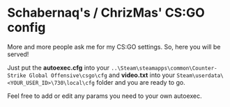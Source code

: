 # Schabernaq's / ChrizMas' CS:GO config

More and more people ask me for my CS:GO settings. So, here you will be served!

Just put the **autoexec.cfg** into your `..\Steam\steamapps\common\Counter-Strike Global Offensive\csgo\cfg` and **video.txt** into your `Steam\userdata\<YOUR_USER_ID>\730\local\cfg` folder and you are ready to go.

Feel free to add or edit any params you need to your own autoexec.
